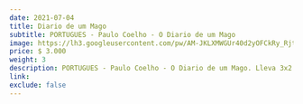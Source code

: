 ```yaml
---
date: 2021-07-04
title: Diario de um Mago
subtitle: PORTUGUES - Paulo Coelho - O Diario de um Mago
image: https://lh3.googleusercontent.com/pw/AM-JKLXMWGUr40d2yOFCkRy_RjtzR_tpq1dFpbZB-GOJxB6tpwcRolyoePzAa6aQpZNswCcmupZ7TDlMXKvXmoQ-NCV15BXRDQsWQaS15vCzwBpm9z4AQmf7KDiWIKNktE9OTLR3sLcXa83Hbyygvad5Mrm0XA=w466-h621-no?authuser=0
price: $ 3.000
weight: 3
description: PORTUGUES - Paulo Coelho - O Diario de um Mago. Lleva 3x2 en todos los libros
link: 
exclude: false
---
```

